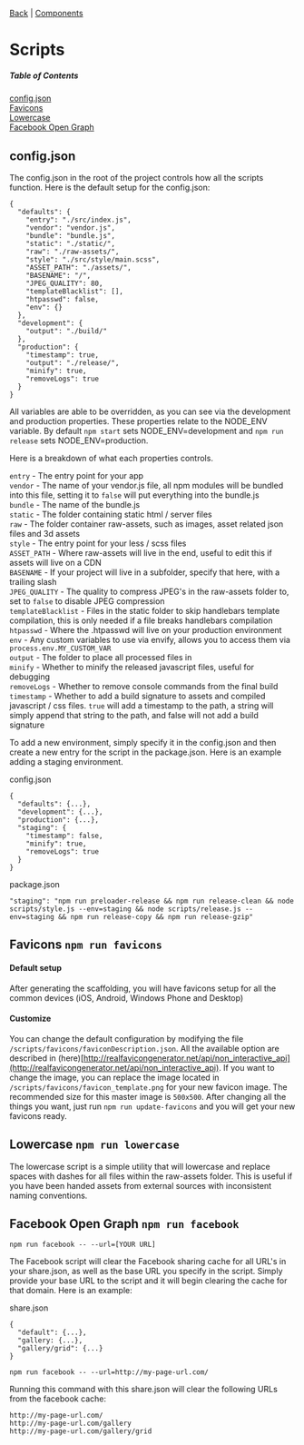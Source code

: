[Back](README.md) | [Components](COMPONENTS.md)  
# Scripts

##### Table of Contents  
[config.json](#config)  
[Favicons](#favicons)  
[Lowercase](#lowercase)  
[Facebook Open Graph](#facebook)  

<a name="config"></a>
## config.json

The config.json in the root of the project controls how all the scripts function. Here is the default setup for the config.json:

```
{
  "defaults": {
    "entry": "./src/index.js",
    "vendor": "vendor.js",
    "bundle": "bundle.js",
    "static": "./static/",
    "raw": "./raw-assets/",
    "style": "./src/style/main.scss",
    "ASSET_PATH": "./assets/",
    "BASENAME": "/",
    "JPEG_QUALITY": 80,
    "templateBlacklist": [],
    "htpasswd": false,
    "env": {}
  },
  "development": {
    "output": "./build/"
  },
  "production": {
    "timestamp": true,
    "output": "./release/",
    "minify": true,
    "removeLogs": true
  }
}
```

All variables are able to be overridden, as you can see via the development and production properties. These properties relate to the NODE_ENV variable. By default `npm start` sets NODE_ENV=development and `npm run release` sets NODE_ENV=production.

Here is a breakdown of what each properties controls.

`entry` - The entry point for your app  
`vendor` - The name of your vendor.js file, all npm modules will be bundled into this file, setting it to `false` will put everything into the bundle.js  
`bundle` - The name of the bundle.js  
`static` - The folder containing static html / server files  
`raw` - The folder container raw-assets, such as images, asset related json files and 3d assets  
`style` - The entry point for your less / scss files  
`ASSET_PATH` - Where raw-assets will live in the end, useful to edit this if assets will live on a CDN  
`BASENAME` - If your project will live in a subfolder, specify that here, with a trailing slash  
`JPEG_QUALITY` - The quality to compress JPEG's in the raw-assets folder to, set to `false` to disable JPEG compression  
`templateBlacklist` - Files in the static folder to skip handlebars template compilation, this is only needed if a file breaks handlebars compilation  
`htpasswd` - Where the .htpasswd will live on your production environment
`env` - Any custom variables to use via envify, allows you to access them via `process.env.MY_CUSTOM_VAR`  
`output` - The folder to place all processed files in  
`minify` - Whether to minify the released javascript files, useful for debugging  
`removeLogs` - Whether to remove console commands from the final build  
`timestamp` - Whether to add a build signature to assets and compiled javascript / css files. `true` will add a timestamp to the path, a string will simply append that string to the path, and false will not add a build signature  

To add a new environment, simply specify it in the config.json and then create a new entry for the script in the package.json. Here is an example adding a staging environment.

config.json
```
{
  "defaults": {...},
  "development": {...},
  "production": {...},
  "staging": {
    "timestamp": false,
    "minify": true,
    "removeLogs": true
  }
}
```

package.json
```
"staging": "npm run preloader-release && npm run release-clean && node scripts/style.js --env=staging && node scripts/release.js --env=staging && npm run release-copy && npm run release-gzip"
```

<a name="favicons"></a>
## Favicons `npm run favicons`

#### Default setup
After generating the scaffolding, you will have favicons setup for all the common devices (iOS, Android, Windows Phone and Desktop)

#### Customize
You can change the default configuration by modifying the file `/scripts/favicons/faviconDescription.json`. All the available option are described in (here)[http://realfavicongenerator.net/api/non_interactive_api](http://realfavicongenerator.net/api/non_interactive_api).
If you want to change the image, you can replace the image located in `/scripts/favicons/favicon_template.png` for your new favicon image. The recommended size for this master image is `500x500`.
After changing all the things you want, just run `npm run update-favicons` and you will get your new favicons ready.

<a name="lowercase"></a>
## Lowercase `npm run lowercase`

The lowercase script is a simple utility that will lowercase and replace spaces with dashes for all files within the raw-assets folder. This is useful if you have been handed assets from external sources with inconsistent naming conventions.

<a name="facebook"></a>
## Facebook Open Graph `npm run facebook`

`npm run facebook -- --url=[YOUR URL]`

The Facebook script will clear the Facebook sharing cache for all URL's in your share.json, as well as the base URL you specify in the script. Simply provide your base URL to the script and it will begin clearing the cache for that domain. Here is an example:

share.json
```
{
  "default": {...},
  "gallery: {...},
  "gallery/grid": {...}
}
```

`npm run facebook -- --url=http://my-page-url.com/`

Running this command with this share.json will clear the following URLs from the facebook cache:

```
http://my-page-url.com/
http://my-page-url.com/gallery
http://my-page-url.com/gallery/grid
```